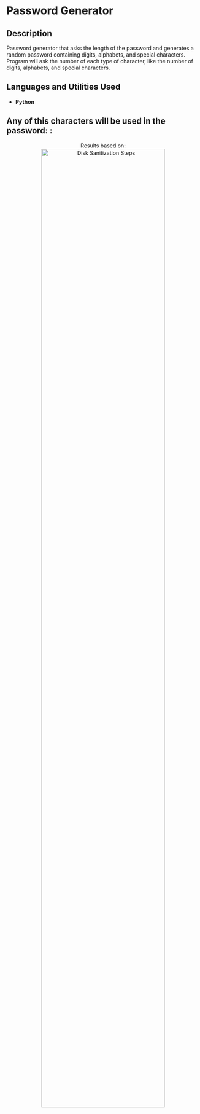 <h1>Password Generator</h1>

<h2>Description</h2>

Password generator that asks the length of the password and generates a random password containing digits, alphabets, and special characters.
Program will ask the number of each type of character, like the number of digits, alphabets, and special characters.
<br />

<h2>Languages and Utilities Used</h2>

- <b>Python</b> 

<h2>Any of this characters will be used in the password: :</h2>

<p align="center">
Results based on: <br/>
<img src="https://i.imgur.com/VYIRSwH.png" height="80%" width="80%" alt="Disk Sanitization Steps"/>
<br />
